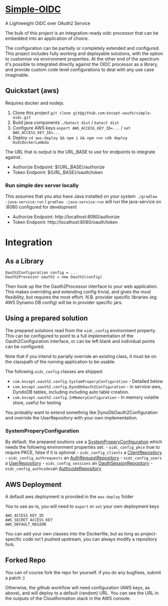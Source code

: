 # [Simple-OIDC](https://github.com/kncept-oauth/simple-oidc)
A Lightweight OIDC over OAuth2 Service

The bulk of this project is an integration-ready oidc processor that can be
embedded into an application of choice.

The configuration can be partially or completely extended and configured.
This project includes fully working and deployable solutions, with the option
to customise via environment properties. At the other end of the spectrum
it's possible to integrated directly against the OIDC processor as a library,
and provide custom code level configurations to deal with any use case imaginable.


## Quickstart (aws)
Requires docker and nodejs.
1. Clone this project `git clone git@github.com:kncept-oauth/simple-oidc.git`
1. Build java components `./batect dist` / `batect dist`
1. Configure AWS keys `export AWS_ACCESS_KEY_ID=...` / `set AWS_ACCESS_KEY_ID=...`
1. Deploy `cd aws-deploy && npm i && npm run cdk deploy OidcDockerLambda`

The URL that is output is the URL_BASE to use for endpoints to integrate against.
- Authorize Endpoint: ${URL_BASE}/authorize
- Token Endpoint: ${URL_BASE}/oauth/token

### Run simple dev server locally
This assumes that you also have Java installed on your system
`./gradlew :java-service:run` / `gradlew :java-service:run` will run the java-service on :8080 configured for development
- Authorize Endpoint: http://localhost:8080/authorize
- Token Endpoint: http://localhost:8080/oauth/token

# Integration

## As a Library
    Oauth2Configuration config = ...
    Oauth2Processor oauth2 = new Oauth2(config)
Then hook up the the Oauth2Processor interface to your web application.
This makes overriding and extending config trivial, and gives the most flexibility, but requires the most effort.
N.B. provider specific libraries (eg: AWS Dynamo DB config) will be in provider specific jars.

## Using a prepared solution
The prepared solutions read from the `oidc_config` environment property.
This can be configured to point to a full implementation of the Oauth2Configuration
interface, or can be left blank and individual points can be configured.

Note that if you intend to parially override an existing class, it must be on the
classpath of the running application to be usable.

The following `oidc_config` classes are shipped:
- `com.kncept.oauth2.config.SystemProperyConfiguration` - Detailed below
- `com.kncept.oauth2.config.DynoDbOauth2Configuration` - in service-aws, DyndoDB tables, including including auto table creation.
- `com.kncept.oauth2.config.InMemoryConfiguration` - In memory volatile store, useful for testing

You probably want to extend something like DynoDbOauth2Configuration and override the UserRepository
with your own implementation.

### SystemProperyConfiguration
By default, the prepared soutions use a
[SystemProperyConfiguration](service-implementation/src/main/java/com/kncept/oauth2/config/SystemProperyConfiguration.java)
which needs the following environment properties set:
    - `oidc_config_pkce`  true to require PKCE, false if it is optional
    - `oidc_config_clients` a [ClientRepository](service-interfaces/src/main/java/com/kncept/oauth2/config/client/ClientRepository.java)
    - `oidc_config_authrequests` an [AuthRequestRepository](service-interfaces/src/main/java/com/kncept/oauth2/config/authrequest/AuthRequestRepository.java)
    - `oidc_config_users` a [UserRepository](service-interfaces/src/main/java/com/kncept/oauth2/config/user/UserRepository.java)
    - `oidc_config_sessions` an [OauthSessionRepository](service-interfaces/src/main/java/com/kncept/oauth2/config/session/OauthSessionRepository.java)
    - `oidc_config_authcodes`an [AuthcodeRepository](service-interfaces/src/main/java/com/kncept/oauth2/config/authcode/AuthcodeRepository.java)

## AWS Deployment
A default aws deployment is provided in the `aws-deploy` folder

You to use as-is, you will need to `export` or `set` your own deployment keys

    AWS_ACCESS_KEY_ID
    AWS_SECRET_ACCESS_KEY
    AWS_DEFAULT_REGION

You can add your own classes into the Dockerfile, but as long as project-specific code
isn't pushed upstream, you can always modify a repository fork.

## Forked Repo

You can of course fork the repo for yourself.
if you do any bugfixes, submit a patch :)

Otherwise, the github workflow will need configuration (AWS keys, as above), and will deploy to a default (random) URL.
You can see the URL in the outputs of the Cloudformation stack in the AWS console.
